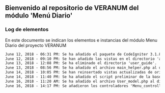 ## Bienvenido al repositorio de VERANUM del módulo 'Menú Diario'



### Log de elementos

En este documento se indican los elementos e instancias del módulo Menu Diario del proyecto VERANUM

```markdown
June 12, 2018 - 06:31 PM: Se ha añadido el paquete de CodeIgniter 3.1.8.
June 12, 2018 - 09:10 PM: Se han añadido las vistas en el directorio 'application/views'.
June 13, 2018 - 12:08 PM: Se ha eliminado el directorio 'user_guide'.
June 13, 2018 - 08:56 PM: Se ha añadido el archivo main_helper.php al directorio 'application/helpers'.
June 14, 2018 - 10:05 PM: Se han reinsertado vistas actualizadas de origen externo.
June 14, 2018 - 11:40 PM: Se ha añadido el script preliminar de la base de datos.
June 16, 2018 - 11:20 AM: Se ha añadido el archivo User_model.php al directorio 'application/models'.
June 16, 2018 - 14:17 PM: Se añadieron los controladores 'Menu_controller' y 'Order_controller'

